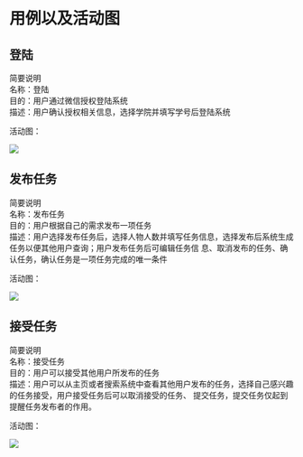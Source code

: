 # 用例以及活动图

## 登陆
简要说明  
名称：登陆  
目的：用户通过微信授权登陆系统  
描述：用户确认授权相关信息，选择学院并填写学号后登陆系统  

活动图：

![](https://github.com/the-earn-money-system/Document/blob/master/docs/imgs/06-02-Usecase-denglu.png?raw=true)

## 发布任务
简要说明  
名称：发布任务  
目的：用户根据自己的需求发布一项任务  
描述：用户选择发布任务后，选择人物人数并填写任务信息，选择发布后系统生成任务以便其他用户查询；用户发布任务后可编辑任务信
息、取消发布的任务、确认任务，确认任务是一项任务完成的唯一条件  

活动图：

![](https://github.com/the-earn-money-system/Document/blob/master/docs/imgs/06-02-Usecase-fabu.png?raw=true)

## 接受任务
简要说明  
名称：接受任务  
目的：用户可以接受其他用户所发布的任务  
描述：用户可以从主页或者搜索系统中查看其他用户发布的任务，选择自己感兴趣的任务接受，用户接受任务后可以取消接受的任务、
提交任务，提交任务仅起到提醒任务发布者的作用。  

活动图：

![](https://github.com/the-earn-money-system/Document/blob/master/docs/imgs/06-02-Usecase-jieshou.png?raw=true)
